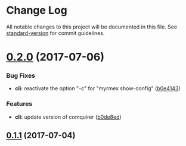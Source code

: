 # Change Log

All notable changes to this project will be documented in this file.
See [standard-version](https://github.com/conventional-changelog/standard-version) for commit guidelines.

<a name="0.2.0"></a>
# [0.2.0](https://github.com/myrmex-org/myrmex/compare/myrmex@0.1.1...myrmex@0.2.0) (2017-07-06)


### Bug Fixes

* **cli:** reactivate the option "-c" for "myrmex show-config" ([b0e4143](https://github.com/myrmex-org/myrmex/commit/b0e4143))


### Features

* **cli:** update version of comquirer ([b0de8ed](https://github.com/myrmex-org/myrmex/commit/b0de8ed))




<a name="0.1.1"></a>
## [0.1.1](https://github.com/myrmex-org/myrmex/compare/myrmex@0.1.0...myrmex@0.1.1) (2017-07-04)
